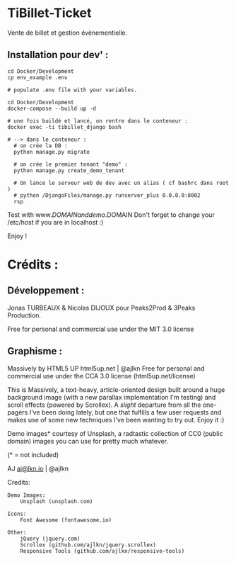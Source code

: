 # TiBillet-Ticket

Vente de billet et gestion évènementielle.

## Installation pour dev' :

```shell
cd Docker/Development
cp env_example .env

# populate .env file with your variables.

cd Docker/Development
docker-compose --build up -d

# une fois buildé et lancé, on rentre dans le conteneur :
docker exec -ti tibillet_django bash

# --> dans le conteneur :
  # on crée la DB :
  python manage.py migrate
  
  # on crée le premier tenant "demo" :
  python manage.py create_demo_tenant
  
  # On lance le serveur web de dev avec un alias ( cf bashrc dans root )  
  # python /DjangoFiles/manage.py runserver_plus 0.0.0.0:8002
  rsp 
```

Test with www.$DOMAIN and demo.$DOMAIN
Don't forget to change your /etc/host if you are in localhost :)

Enjoy !

# Crédits :

## Développement :

Jonas TURBEAUX & Nicolas DIJOUX
pour Peaks2Prod & 3Peaks Production.

Free for personal and commercial use under the MIT 3.0 license

## Graphisme : 

Massively by HTML5 UP
html5up.net | @ajlkn
Free for personal and commercial use under the CCA 3.0 license (html5up.net/license)


This is Massively, a text-heavy, article-oriented design built around a huge background
image (with a new parallax implementation I'm testing) and scroll effects (powered by
Scrollex). A *slight* departure from all the one-pagers I've been doing lately, but one
that fulfills a few user requests and makes use of some new techniques I've been wanting
to try out. Enjoy it :)

Demo images* courtesy of Unsplash, a radtastic collection of CC0 (public domain) images
you can use for pretty much whatever.

(* = not included)

AJ
aj@lkn.io | @ajlkn


Credits:

	Demo Images:
		Unsplash (unsplash.com)

	Icons:
		Font Awesome (fontawesome.io)

	Other:
		jQuery (jquery.com)
		Scrollex (github.com/ajlkn/jquery.scrollex)
		Responsive Tools (github.com/ajlkn/responsive-tools)